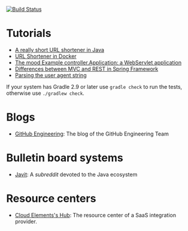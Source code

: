 [![Build Status](https://travis-ci.org/UNIZAR-30246-WebEngineering/tutorials.svg)](https://travis-ci.org/UNIZAR-30246-WebEngineering/tutorials)

# Tutorials

* [A really short URL shortener in Java](urlshortener)
* [URL Shortener in Docker](urlshortener-docker)
* [The mood Example controller.Application: a WebServlet application](mood)
* [Differences between MVC and REST in Spring Framework](controller-mvc-rest)
* [Parsing the user agent string](user-agent)

If your system has Gradle 2.9 or later use `gradle check` to run the tests, otherwise use `./gradlew check`.


# Blogs

* [GitHub Engineering](https://githubengineering.com/): The blog of the GitHub Engineering Team

# Bulletin board systems

* [Javit](https://www.reddit.com/r/java/): A *subreddit* devoted to the Java ecosystem

# Resource centers

* [Cloud Elements's Hub](https://resources.cloud-elements.com/): The resource center of a SaaS integration provider.

